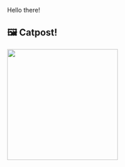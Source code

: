 Hello there!



## 🖼️ Catpost!

<sub>
    <img src="https://cdn2.thecatapi.com/images/MTkxNTY3MA.gif" height="256">
</sub>

